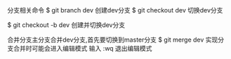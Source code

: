 分支相关命令
 $ git branch dev    创建dev分支
 $ git checkout dev  切换dev分支

$ git checkout -b dev
 创建并切换dev分支

 合并分支主分支合并dev分支,首先要切换到master分支
 $ git merge dev
  实现分支合并时可能会进入编辑模式 输入 :wq 退出编辑模式